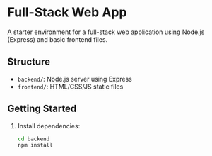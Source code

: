 # Full-Stack Web App

A starter environment for a full-stack web application using Node.js (Express) and basic frontend files.

## Structure

- `backend/`: Node.js server using Express
- `frontend/`: HTML/CSS/JS static files

## Getting Started

1. Install dependencies:
   ```bash
   cd backend
   npm install
